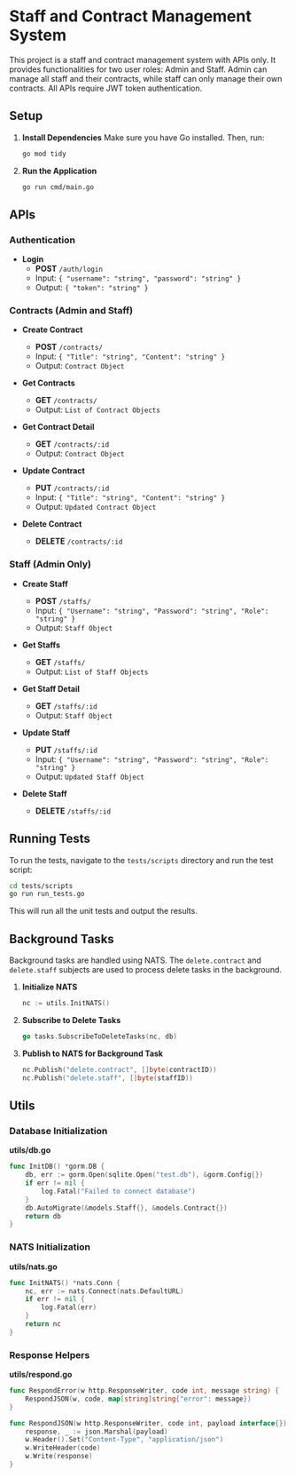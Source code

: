 
# Staff and Contract Management System

This project is a staff and contract management system with APIs only. It provides functionalities for two user roles: Admin and Staff. Admin can manage all staff and their contracts, while staff can only manage their own contracts. All APIs require JWT token authentication.

## Setup

1. **Install Dependencies**
   Make sure you have Go installed. Then, run:
   ```sh
   go mod tidy
   ```

2. **Run the Application**
   ```sh
   go run cmd/main.go
   ```

## APIs

### Authentication

- **Login**
  - **POST** `/auth/login`
  - Input: `{ "username": "string", "password": "string" }`
  - Output: `{ "token": "string" }`

### Contracts (Admin and Staff)

- **Create Contract**
  - **POST** `/contracts/`
  - Input: `{ "Title": "string", "Content": "string" }`
  - Output: `Contract Object`

- **Get Contracts**
  - **GET** `/contracts/`
  - Output: `List of Contract Objects`

- **Get Contract Detail**
  - **GET** `/contracts/:id`
  - Output: `Contract Object`

- **Update Contract**
  - **PUT** `/contracts/:id`
  - Input: `{ "Title": "string", "Content": "string" }`
  - Output: `Updated Contract Object`

- **Delete Contract**
  - **DELETE** `/contracts/:id`

### Staff (Admin Only)

- **Create Staff**
  - **POST** `/staffs/`
  - Input: `{ "Username": "string", "Password": "string", "Role": "string" }`
  - Output: `Staff Object`

- **Get Staffs**
  - **GET** `/staffs/`
  - Output: `List of Staff Objects`

- **Get Staff Detail**
  - **GET** `/staffs/:id`
  - Output: `Staff Object`

- **Update Staff**
  - **PUT** `/staffs/:id`
  - Input: `{ "Username": "string", "Password": "string", "Role": "string" }`
  - Output: `Updated Staff Object`

- **Delete Staff**
  - **DELETE** `/staffs/:id`

## Running Tests

To run the tests, navigate to the `tests/scripts` directory and run the test script:

```sh
cd tests/scripts
go run run_tests.go
```

This will run all the unit tests and output the results.

## Background Tasks

Background tasks are handled using NATS. The `delete.contract` and `delete.staff` subjects are used to process delete tasks in the background.

1. **Initialize NATS**
   ```go
   nc := utils.InitNATS()
   ```

2. **Subscribe to Delete Tasks**
   ```go
   go tasks.SubscribeToDeleteTasks(nc, db)
   ```

3. **Publish to NATS for Background Task**
   ```go
   nc.Publish("delete.contract", []byte(contractID))
   nc.Publish("delete.staff", []byte(staffID))
   ```

## Utils

### Database Initialization
**utils/db.go**
```go
func InitDB() *gorm.DB {
    db, err := gorm.Open(sqlite.Open("test.db"), &gorm.Config{})
    if err != nil {
        log.Fatal("Failed to connect database")
    }
    db.AutoMigrate(&models.Staff{}, &models.Contract{})
    return db
}
```

### NATS Initialization
**utils/nats.go**
```go
func InitNATS() *nats.Conn {
    nc, err := nats.Connect(nats.DefaultURL)
    if err != nil {
        log.Fatal(err)
    }
    return nc
}
```

### Response Helpers
**utils/respond.go**
```go
func RespondError(w http.ResponseWriter, code int, message string) {
    RespondJSON(w, code, map[string]string{"error": message})
}

func RespondJSON(w http.ResponseWriter, code int, payload interface{}) {
    response, _ := json.Marshal(payload)
    w.Header().Set("Content-Type", "application/json")
    w.WriteHeader(code)
    w.Write(response)
}
```